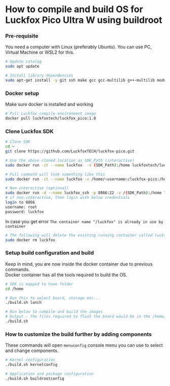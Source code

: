 # How to compile and build OS for Luckfox Pico Ultra W using buildroot

### Pre-requisite
You need a computer with Linux (preferably Ubuntu). You can use PC, Virtual Machine or WSL2 for this.

```bash
# Update catalog
sudo apt update

# Install library dependencies
sudo apt-get install -y git ssh make gcc gcc-multilib g++-multilib module-assistant expect g++ gawk texinfo libssl-dev bison flex fakeroot cmake unzip gperf autoconf device-tree-compiler libncurses5-dev pkg-config bc python-is-python3 passwd openssl openssh-server openssh-client vim file cpio rsync

```


### Docker setup
Make sure docker is installed and working

```bash
# Pull Luckfox compile environment image 
docker pull luckfoxtech/luckfox_pico:1.0
```

### Clone Luckfox SDK
```bash
# Clone SDK
cd ~
git clone https://github.com/LuckfoxTECH/luckfox-pico.git
```


```bash
# Use the above cloned location as SDK_Path (interactive)
sudo docker run -it --name luckfox  -v (SDK_Path):/home luckfoxtech/luckfox_pico:1.0 /bin/bash

# Full command will look something like this
sudo docker run -it --name luckfox -v /home/<username>/luckfox-pico:/home luckfoxtech/luckfox_pico:1.0 /bin/bash

# Non-interactive (optional)
sudo docker run -d --name luckfox_ssh -p 8866:22 -v /(SDK_Path):/home luckfoxtech/luckfox_pico:1.0 /sshd.sh
# if non-interactive, then login with below credentials
login to 8866
username: root
password: luckfox
```

In case you get error `The container name "/luckfox" is already in use by container`
```bash
# The following will delete the existing running container called luckfox
sudo docker rm luckfox
```

### Setup build configuration and build
Keep in mind, you are now inside the docker container due to previous commands.  
Docker container has all the tools required to build the OS.
```bash
# SDK is mapped to home folder
cd /home

# Run this to select board, storage etc...
./build.sh lunch

# Run below to compile and build the images
# Output - the files required to flash the board would be in the /home/output/image/
./build.sh 
```

### How to customize the build further by adding components
These commands will open `menuconfig` console menu you can use to select and change components.
```bash
# Kernel configuration
./build.sh kernelconfig

# Application and package configuration
./build.sh buildrootconfig
```